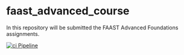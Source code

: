 # faast_advanced_course
In this repository will be submitted the FAAST Advanced Foundations assignments.

[![ci Pipeline](https://github.com/ray2g/faast_advanced_course/actions/workflows/main.yml/badge.svg?branch=ci)](https://github.com/ray2g/faast_advanced_course/actions/workflows/main.yml)

